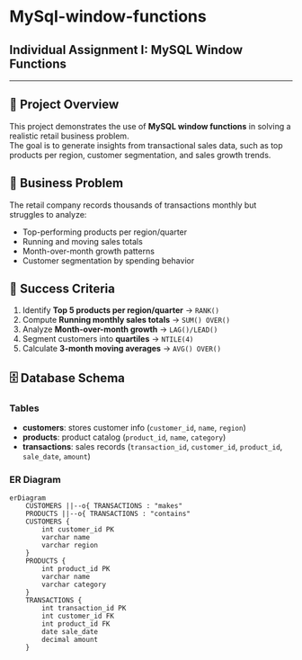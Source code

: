 # MySql-window-functions
Individual Assignment I: MySQL Window Functions
-----------------------------------------------------------------------------------------------------------------------------------
-----------------------------------------------------------------------------------------------------------------------------------

## 📌 Project Overview
This project demonstrates the use of **MySQL window functions** in solving a realistic retail business problem.  
The goal is to generate insights from transactional sales data, such as top products per region, customer segmentation, and sales growth trends.  

## 🏢 Business Problem
The retail company records thousands of transactions monthly but struggles to analyze:  
- Top-performing products per region/quarter  
- Running and moving sales totals  
- Month-over-month growth patterns  
- Customer segmentation by spending behavior  

## 🎯 Success Criteria
1. Identify **Top 5 products per region/quarter** → `RANK()`  
2. Compute **Running monthly sales totals** → `SUM() OVER()`  
3. Analyze **Month-over-month growth** → `LAG()/LEAD()`  
4. Segment customers into **quartiles** → `NTILE(4)`  
5. Calculate **3-month moving averages** → `AVG() OVER()`  

## 🗄️ Database Schema
### Tables
- **customers**: stores customer info (`customer_id`, `name`, `region`)  
- **products**: product catalog (`product_id`, `name`, `category`)  
- **transactions**: sales records (`transaction_id`, `customer_id`, `product_id`, `sale_date`, `amount`)  

### ER Diagram
```mermaid
erDiagram
    CUSTOMERS ||--o{ TRANSACTIONS : "makes"
    PRODUCTS ||--o{ TRANSACTIONS : "contains"
    CUSTOMERS {
        int customer_id PK
        varchar name
        varchar region
    }
    PRODUCTS {
        int product_id PK
        varchar name
        varchar category
    }
    TRANSACTIONS {
        int transaction_id PK
        int customer_id FK
        int product_id FK
        date sale_date
        decimal amount
    }
